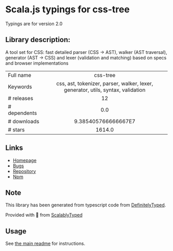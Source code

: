 
# Scala.js typings for css-tree

Typings are for version 2.0

## Library description:
A tool set for CSS: fast detailed parser (CSS → AST), walker (AST traversal), generator (AST → CSS) and lexer (validation and matching) based on specs and browser implementations

|                    |                 |
| ------------------ | :-------------: |
| Full name          | css-tree |
| Keywords           | css, ast, tokenizer, parser, walker, lexer, generator, utils, syntax, validation |
| # releases         | 12 |
| # dependents       | 0.0 |
| # downloads        | 9.385405766666667E7 |
| # stars            | 1614.0 |

## Links
- [Homepage](https://github.com/csstree/csstree#readme)
- [Bugs](https://github.com/csstree/csstree/issues)
- [Repository](https://github.com/csstree/csstree)
- [Npm](https://www.npmjs.com/package/css-tree)
    


## Note
This library has been generated from typescript code from [DefinitelyTyped](https://definitelytyped.org).

Provided with :purple_heart: from [ScalablyTyped](https://github.com/oyvindberg/ScalablyTyped)

## Usage
See [the main readme](../../readme.md) for instructions.


